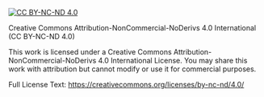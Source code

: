 
[![CC BY-NC-ND 4.0](https://licensebuttons.net/l/by-nc-nd/4.0/88x31.png)](https://creativecommons.org/licenses/by-nc-nd/4.0/)


Creative Commons Attribution-NonCommercial-NoDerivs 4.0 International (CC BY-NC-ND 4.0)

This work is licensed under a Creative Commons Attribution-NonCommercial-NoDerivs 4.0 International License.
You may share this work with attribution but cannot modify or use it for commercial purposes.

Full License Text: https://creativecommons.org/licenses/by-nc-nd/4.0/